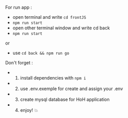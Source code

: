 For run app :
-  open terminal and write `cd frontJS` 
-  `npm run start`
- open other terminal window and write cd back 
-  `npm run start` 

or

-  use `cd back && npm run go` 

Don't forget : 
- 1. install dependencies with `npm i`
- 2. use .env.exemple for create and assign your .env
- 3. create mysql database for HoH application 
- 4. enjoy! :boom:

